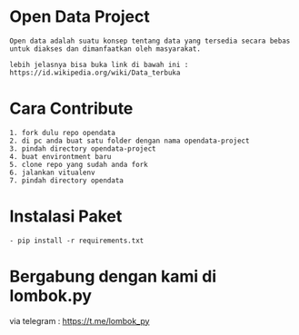 # Open Data Project
    Open data adalah suatu konsep tentang data yang tersedia secara bebas untuk diakses dan dimanfaatkan oleh masyarakat. 
    
    lebih jelasnya bisa buka link di bawah ini :
    https://id.wikipedia.org/wiki/Data_terbuka

# Cara Contribute
    1. fork dulu repo opendata
    2. di pc anda buat satu folder dengan nama opendata-project
    3. pindah directory opendata-project
    4. buat environtment baru
    5. clone repo yang sudah anda fork
    6. jalankan vitualenv
    7. pindah directory opendata
    
# Instalasi Paket
    - pip install -r requirements.txt

# Bergabung dengan kami di lombok.py
  via telegram : https://t.me/lombok_py
